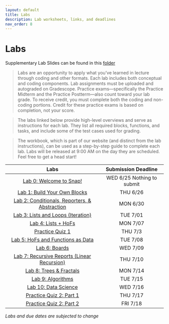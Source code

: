 ```yaml
---
layout: default
title: Labs
description: Lab worksheets, links, and deadlines
nav_order: 8
---
```

# Labs

Supplementary Lab Slides can be found in this [folder](https://drive.google.com/drive/folders/1Hoxs9rcVy3Gh4F1ze6SyTOwq2cpjJMgh?usp=drive_link)

>Labs are an opportunity to apply what you’ve learned in lecture through coding and other formats. Each lab includes both conceptual and coding components. Lab assignments must be uploaded and autograded on Gradescope. Practice exams—specifically the Practice Midterm and the Practice Postterm—also count toward your lab grade. To receive credit, you must complete both the coding and non-coding portions. Credit for these practice exams is based on completion, not your score.

>The labs linked below provide high-level overviews and serve as instructions for each lab. They list all required blocks, functions, and tasks, and include some of the test cases used for grading.

> The workbook, which is part of our website (and distinct from the lab instructions), can be used as a step-by-step guide to complete each lab. Labs will be released at 9:00 AM on the day they are scheduled. Feel free to get a head start!

<!-- /_labs/lab##.md -->

| Labs                                       | Submission Deadline       |
| :----:                                     | :----:                     |
| [Lab 0: Welcome to Snap!](/su25/labs/lab00)  | WED 6/25 Nothing to submit |
| [Lab 1: Build Your Own Blocks](/su25/labs/lab01)      | THU 6/26 |
| [Lab 2: Conditionals, Reporters, & Abstraction](/su25/labs/lab02)   | MON 6/30 |
| [Lab 3: Lists and Loops (Iteration)](/su25/labs/lab03)        | TUE 7/01 |
| [Lab 4: Lists + HoFs](/su25/labs/lab04)       |MON 7/07 |
| [Practice Quiz 1](https://docs.google.com/document/d/1pbkxn5C4YRgUeHVfiHYwXKVyTV_PwENyGVyKXkpjYx0/edit?tab=t.0#heading=h.7z7x31mvpha2) | THU 7/3 |
| [Lab 5: HoFs and Functions as Data](https://docs.google.com/document/d/1A3TMkxzEKlgz7y1sbfuaYBMfpXNtiKPArXnqdjjG0Rc/edit?tab=t.0)      | TUE 7/08 |
| [Lab 6: Boards](https://docs.google.com/document/d/1HBaIfVG-E_DqzFi1ELJRuGj-4qlG_IyPHiTEEpNVKwk/edit?tab=t.0)     | WED 7/09 |
| [Lab 7: Recursive Reports (Linear Recursion)](https://docs.google.com/document/d/1-btXeE_tvxm0Qr8nM8d49dAXjr3NYKlSnDZJ0yoa5ns/edit?tab=t.0)     | THU 7/10 |
| [Lab 8: Trees & Fractals](https://docs.google.com/document/d/1_3KMAI3X7NQjgk9sa915RSrL8hryKjJVkGdhX1Bd6GE/edit?tab=t.0)  | MON 7/14 |
| [Lab 9: Algorithms](https://docs.google.com/document/d/1vBD-hA5BTbiBJIT-TstaM2wMu_bPbGt_XRrwTN-ZBWY/edit?usp=sharing)  | TUE 7/15 |
| [Lab 10: Data Science](https://docs.google.com/document/d/1dAiLwS48YmlgGpUUNhgyq9oW5oj9hcXHnqp-7-4TYH8/edit?usp=sharing) | WED 7/16 |
| [Practice Quiz 2: Part 1](https://docs.google.com/document/d/1KK0TeKnzyseHv8VA7zD8qdrHuWUPSCFCHOgLp3VRYJE/edit?usp=sharing) | THU 7/17 |
| [Practice Quiz 2: Part 2](https://docs.google.com/document/d/1u-FRmMLFUcWIHKQLuonsjF7qZr9Vig95F5GuKE41EW0/edit?usp=sharing) | FRI 7/18 |

*Labs and due dates are subjected to change*

<!-- /_labs/lab##.md 


| Lab 12: Python Set Up | TUE 7/22 Nothing to submit|
| Lab 13: Welcome to Python! | WED 7/23 |
| Lab 14: Lists and Mutability | THU 7/24 |
| Lab 15: Data Structures | MON 7/28 |
| Lab 16: Text Processing | TUE 7/29 |
| Lab 17: Object Oriented Programming | WED 7/30 |
| Lab 18: Python Recursion | THU 7/31 |
| Practice Quiz 3  | TBD |
| Lab 19: Tree Recursion | TUE 8/5 |
| Lab 20: Concurrency | WED 8/6 |

-->


















